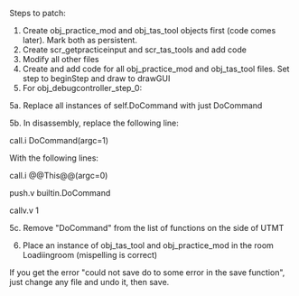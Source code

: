Steps to patch:

1. Create obj_practice_mod and obj_tas_tool objects first (code comes later). Mark both as persistent.
2. Create scr_getpracticeinput and scr_tas_tools and add code
3. Modify all other files
4. Create and add code for all obj_practice_mod and obj_tas_tool files. Set step to beginStep and draw to drawGUI
5. For obj_debugcontroller_step_0:

5a. Replace all instances of self.DoCommand with just DoCommand

5b. In disassembly, replace the following line:

call.i DoCommand(argc=1)

With the following lines:

call.i @@This@@(argc=0)

push.v builtin.DoCommand

callv.v 1

5c. Remove "DoCommand" from the list of functions on the side of UTMT

6. Place an instance of obj_tas_tool and obj_practice_mod in the room Loadiingroom (mispelling is correct)

If you get the error "could not save do to some error in the save function", just change any file and undo it, then save.
